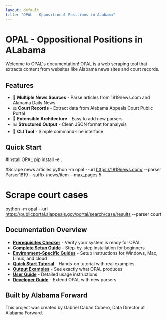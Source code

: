```yaml
---
layout: default
title: "OPAL - Oppositional Positions in ALabama"
---
```


# OPAL - Oppositional Positions in ALabama

Welcome to OPAL's documentation! OPAL is a web scraping tool that extracts content from websites like Alabama news sites and court records.

## Features

- 📰 **Multiple News Sources** - Parse articles from 1819news.com and Alabama Daily News
- ⚖️ **Court Records** - Extract data from Alabama Appeals Court Public Portal
- 🔧 **Extensible Architecture** - Easy to add new parsers
- 📊 **Structured Output** - Clean JSON format for analysis
- 🚀 **CLI Tool** - Simple command-line interface

## Quick Start

#Install OPAL
pip install -e .

#Scrape news articles
python -m opal --url https://1819news.com/ --parser Parser1819 --suffix /news/item --max_pages 5

# Scrape court cases
python -m opal --url https://publicportal.alappeals.gov/portal/search/case/results --parser court

## Documentation Overview

- **[Prerequisites Checker](getting-started/prerequisites-checker.md)** - Verify your system is ready for OPAL
- **[Complete Setup Guide](getting-started/complete-setup-guide.md)** - Step-by-step installation for beginners
- **[Environment-Specific Guides](getting-started/environment-guides.md)** - Setup instructions for Windows, Mac, Linux, and cloud
- **[Quick Start Tutorial](getting-started/quickstart-tutorial.md)** - Hands-on tutorial with real examples
- **[Output Examples](user-guide/output-examples.md)** - See exactly what OPAL produces
- **[User Guide](user-guide/cli-usage.md)** - Detailed usage instructions
- **[Developer Guide](developer/architecture.md)** - Extend OPAL with new parsers

## Built by Alabama Forward

This project was created by Gabriel Cabán Cubero, Data Director at Alabama Forward.
